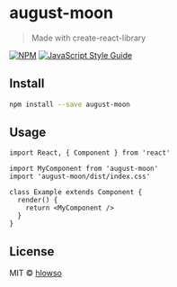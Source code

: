 # august-moon

> Made with create-react-library

[![NPM](https://img.shields.io/npm/v/august-moon.svg)](https://www.npmjs.com/package/august-moon) [![JavaScript Style Guide](https://img.shields.io/badge/code_style-standard-brightgreen.svg)](https://standardjs.com)

## Install

```bash
npm install --save august-moon
```

## Usage

```tsx
import React, { Component } from 'react'

import MyComponent from 'august-moon'
import 'august-moon/dist/index.css'

class Example extends Component {
  render() {
    return <MyComponent />
  }
}
```

## License

MIT © [hlowso](https://github.com/hlowso)
